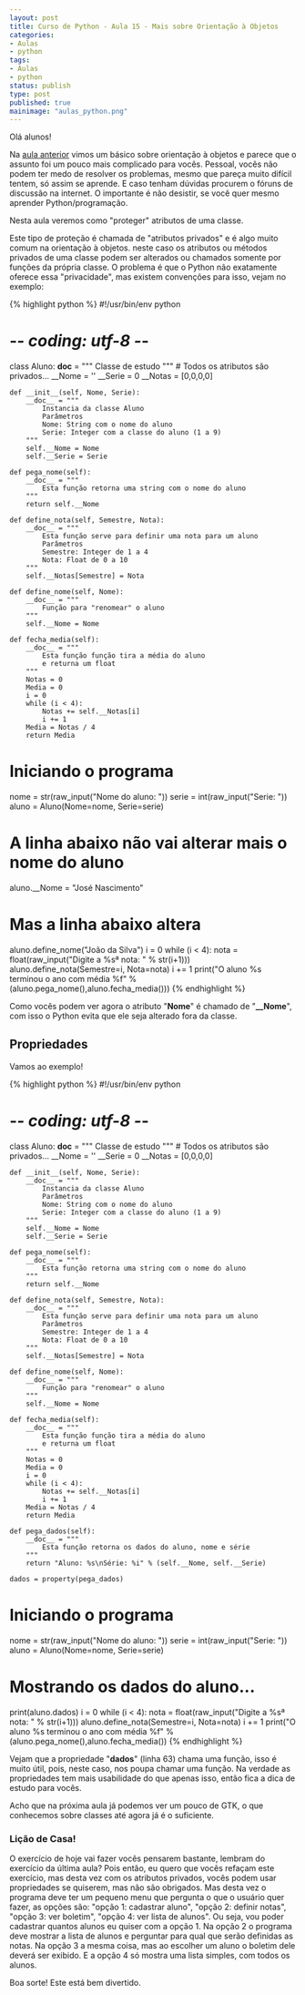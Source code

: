 ```yaml
---
layout: post
title: Curso de Python - Aula 15 - Mais sobre Orientação à Objetos
categories:
- Aulas
- python
tags:
- Aulas
- python
status: publish
type: post
published: true
mainimage: "aulas_python.png"
---
```


Olá alunos!

Na [aula anterior](/aulas/python/2009/03/01/curso-de-python-aula-14-orientacao-a-objetos.html) vimos um básico sobre orientação à objetos e parece que o assunto foi um pouco mais complicado para vocês. Pessoal, vocês não podem ter medo de resolver os problemas, mesmo que pareça muito difícil tentem, só assim se aprende. E caso tenham dúvidas procurem o fóruns de discussão na internet. O importante é não desistir, se você quer mesmo aprender Python/programação.

Nesta aula veremos como "proteger" atributos de uma classe.

Este tipo de proteção é chamada de "atributos privados" e é algo muito comum na orientação à objetos. neste caso os atributos ou métodos privados de uma classe podem ser alterados ou chamados somente por funções da própria classe. O problema é que o Python não exatamente oferece essa "privacidade", mas existem convenções para isso, vejam no exemplo:


{% highlight python %}
#!/usr/bin/env python
# -*- coding: utf-8 -*-
class Aluno:
    __doc__ = """
        Classe de estudo
    """
    # Todos os atributos são privados...
    __Nome = ''
    __Serie = 0
    __Notas = [0,0,0,0]

    def __init__(self, Nome, Serie):
        __doc__ = """
            Instancia da classe Aluno
            Parâmetros
            Nome: String com o nome do aluno
            Serie: Integer com a classe do aluno (1 a 9)
        """
        self.__Nome = Nome
        self.__Serie = Serie

    def pega_nome(self):
        __doc__ = """
            Esta função retorna uma string com o nome do aluno
        """
        return self.__Nome

    def define_nota(self, Semestre, Nota):
        __doc__ = """
            Esta função serve para definir uma nota para um aluno
            Parâmetros
            Semestre: Integer de 1 a 4
            Nota: Float de 0 a 10
        """
        self.__Notas[Semestre] = Nota

    def define_nome(self, Nome):
        __doc__ = """
            Função para "renomear" o aluno
        """
        self.__Nome = Nome

    def fecha_media(self):
        __doc__ = """
            Esta função função tira a média do aluno
            e returna um float
        """
        Notas = 0
        Media = 0
        i = 0
        while (i < 4):
            Notas += self.__Notas[i]
            i += 1
        Media = Notas / 4
        return Media

# Iniciando o programa
nome = str(raw_input("Nome do aluno: "))
serie = int(raw_input("Serie: "))
aluno = Aluno(Nome=nome, Serie=serie)
# A linha abaixo não vai alterar mais o nome do aluno
aluno.__Nome = "José Nascimento"
# Mas a linha abaixo altera
aluno.define_nome("João da Silva")
i = 0
while (i < 4):
    nota = float(raw_input("Digite a %sª nota: " % str(i+1)))
    aluno.define_nota(Semestre=i, Nota=nota)
    i += 1
print("O aluno %s terminou o ano com média %f" % (aluno.pega_nome(),aluno.fecha_media()))
{% endhighlight %}

Como vocês podem ver agora o atributo "**Nome**" é chamado de "**__Nome**", com isso o Python evita que ele seja alterado fora da classe.

## Propriedades

Vamos ao exemplo!

{% highlight python %}
#!/usr/bin/env python
# -*- coding: utf-8 -*-
class Aluno:
    __doc__ = """
        Classe de estudo
    """
    # Todos os atributos são privados...
    __Nome = ''
    __Serie = 0
    __Notas = [0,0,0,0]

    def __init__(self, Nome, Serie):
        __doc__ = """
            Instancia da classe Aluno
            Parâmetros
            Nome: String com o nome do aluno
            Serie: Integer com a classe do aluno (1 a 9)
        """
        self.__Nome = Nome
        self.__Serie = Serie

    def pega_nome(self):
        __doc__ = """
            Esta função retorna uma string com o nome do aluno
        """
        return self.__Nome

    def define_nota(self, Semestre, Nota):
        __doc__ = """
            Esta função serve para definir uma nota para um aluno
            Parâmetros
            Semestre: Integer de 1 a 4
            Nota: Float de 0 a 10
        """
        self.__Notas[Semestre] = Nota

    def define_nome(self, Nome):
        __doc__ = """
            Função para "renomear" o aluno
        """
        self.__Nome = Nome

    def fecha_media(self):
        __doc__ = """
            Esta função função tira a média do aluno
            e returna um float
        """
        Notas = 0
        Media = 0
        i = 0
        while (i < 4):
            Notas += self.__Notas[i]
            i += 1
        Media = Notas / 4
        return Media

    def pega_dados(self):
        __doc__ = """
            Esta função retorna os dados do aluno, nome e série
        """
        return "Aluno: %s\nSérie: %i" % (self.__Nome, self.__Serie)

    dados = property(pega_dados)

# Iniciando o programa
nome = str(raw_input("Nome do aluno: "))
serie = int(raw_input("Serie: "))
aluno = Aluno(Nome=nome, Serie=serie)
# Mostrando os dados do aluno...
print(aluno.dados)
i = 0
while (i < 4):
    nota = float(raw_input("Digite a %sª nota: " % str(i+1)))
    aluno.define_nota(Semestre=i, Nota=nota)
    i += 1
print("O aluno %s terminou o ano com média %f" % (aluno.pega_nome(),aluno.fecha_media())
{% endhighlight %}

Vejam que a propriedade "**dados**" (linha 63) chama uma função, isso é muito útil, pois, neste caso, nos poupa chamar uma função. Na verdade as propriedades tem mais usabilidade do que apenas isso, então fica a dica de estudo para vocês.

Acho que na próxima aula já podemos ver um pouco de GTK, o que conhecemos sobre classes até agora já é o suficiente.

### Lição de Casa!

O exercício de hoje vai fazer vocês pensarem bastante, lembram do exercício da última aula? Pois então, eu quero que vocês refaçam este exercício, mas desta vez com os atributos privados, vocês podem usar propriedades se quiserem, mas não são obrigados. Mas desta vez o programa deve ter um pequeno menu que pergunta o que o usuário quer fazer, as opções são: "opção 1: cadastrar aluno", "opção 2: definir notas", "opção 3: ver boletim", "opção 4: ver lista de alunos". Ou seja, vou poder cadastrar quantos alunos eu quiser com a opção 1. Na opção 2 o programa deve mostrar a lista de alunos e perguntar para qual que serão definidas as notas. Na opção 3 a mesma coisa, mas ao escolher um aluno o boletim dele deverá ser exibido. E a opção 4 só mostra uma lista simples, com todos os alunos.

Boa sorte! Este está bem divertido.
